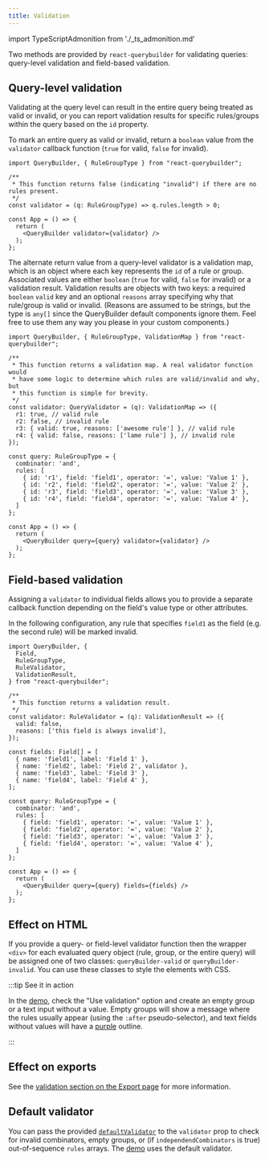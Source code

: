 ```yaml
---
title: Validation
---
```


import TypeScriptAdmonition from './_ts_admonition.md'

<TypeScriptAdmonition />

Two methods are provided by `react-querybuilder` for validating queries: query-level validation and field-based validation.

## Query-level validation

Validating at the query level can result in the entire query being treated as valid or invalid, or you can report validation results for specific rules/groups within the query based on the `id` property.

To mark an entire query as valid or invalid, return a `boolean` value from the `validator` callback function (`true` for valid, `false` for invalid).

```tsx
import QueryBuilder, { RuleGroupType } from "react-querybuilder";

/**
 * This function returns false (indicating "invalid") if there are no rules present.
 */
const validator = (q: RuleGroupType) => q.rules.length > 0;

const App = () => {
  return (
    <QueryBuilder validator={validator} />
  );
};
```

The alternate return value from a query-level validator is a validation map, which is an object where each key represents the `id` of a rule or group. Associated values are either `boolean` (`true` for valid, `false` for invalid) or a validation result. Validation results are objects with two keys: a required `boolean` `valid` key and an optional `reasons` array specifying why that rule/group is valid or invalid. (Reasons are assumed to be strings, but the type is `any[]` since the QueryBuilder default components ignore them. Feel free to use them any way you please in your custom components.)

```tsx
import QueryBuilder, { RuleGroupType, ValidationMap } from "react-querybuilder";

/**
 * This function returns a validation map. A real validator function would
 * have some logic to determine which rules are valid/invalid and why, but
 * this function is simple for brevity.
 */
const validator: QueryValidator = (q): ValidationMap => ({
  r1: true, // valid rule
  r2: false, // invalid rule
  r3: { valid: true, reasons: ['awesome rule'] }, // valid rule
  r4: { valid: false, reasons: ['lame rule'] }, // invalid rule
});

const query: RuleGroupType = {
  combinator: 'and',
  rules: [
    { id: 'r1', field: 'field1', operator: '=', value: 'Value 1' },
    { id: 'r2', field: 'field2', operator: '=', value: 'Value 2' },
    { id: 'r3', field: 'field3', operator: '=', value: 'Value 3' },
    { id: 'r4', field: 'field4', operator: '=', value: 'Value 4' },
  ]
};

const App = () => {
  return (
    <QueryBuilder query={query} validator={validator} />
  );
};
```

## Field-based validation

Assigning a `validator` to individual fields allows you to provide a separate callback function depending on the field's value type or other attributes.

In the following configuration, any rule that specifies `field1` as the field (e.g. the second rule) will be marked invalid.

```tsx
import QueryBuilder, {
  Field,
  RuleGroupType,
  RuleValidator,
  ValidationResult,
} from "react-querybuilder";

/**
 * This function returns a validation result.
 */
const validator: RuleValidator = (q): ValidationResult => ({
  valid: false,
  reasons: ['this field is always invalid'],
});

const fields: Field[] = [
  { name: 'field1', label: 'Field 1' },
  { name: 'field2', label: 'Field 2', validator },
  { name: 'field3', label: 'Field 3' },
  { name: 'field4', label: 'Field 4' },
];

const query: RuleGroupType = {
  combinator: 'and',
  rules: [
    { field: 'field1', operator: '=', value: 'Value 1' },
    { field: 'field2', operator: '=', value: 'Value 2' },
    { field: 'field3', operator: '=', value: 'Value 3' },
    { field: 'field4', operator: '=', value: 'Value 4' },
  ]
};

const App = () => {
  return (
    <QueryBuilder query={query} fields={fields} />
  );
};
```

## Effect on HTML

If you provide a query- or field-level validator function then the wrapper `<div>` for each evaluated query object (rule, group, or the entire query) will be assigned one of two classes: `queryBuilder-valid` or `queryBuilder-invalid`. You can use these classes to style the elements with CSS.

:::tip See it in action

In the [demo](https://react-querybuilder.github.io/react-querybuilder/), check the "Use validation" option and create an empty group or a text input without a value. Empty groups will show a message where the rules usually appear (using the `:after` pseudo-selector), and text fields without values will have a [purple](https://meyerweb.com/eric/thoughts/2014/06/19/rebeccapurple/) outline.

:::

## Effect on exports

See the [validation section on the Export page](./export#validation) for more information.

## Default validator

You can pass the provided [`defaultValidator`](./misc#defaultvalidator) to the `validator` prop to check for invalid combinators, empty groups, or (if `independendCombinators` is true) out-of-sequence `rules` arrays. The [demo](https://react-querybuilder.github.io/react-querybuilder/) uses the default validator.
